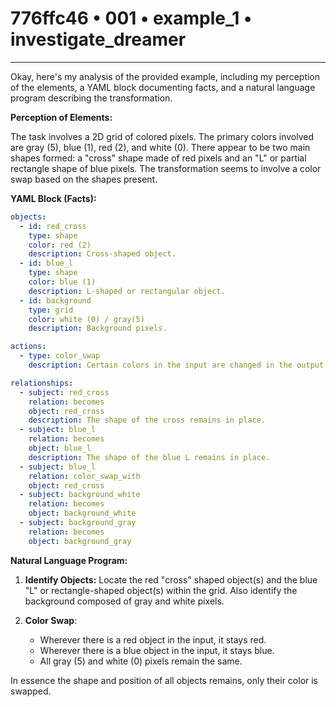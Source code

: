 # 776ffc46 • 001 • example_1 • investigate_dreamer

---
Okay, here's my analysis of the provided example, including my perception of the elements, a YAML block documenting facts, and a natural language program describing the transformation.

**Perception of Elements:**

The task involves a 2D grid of colored pixels. The primary colors involved are gray (5), blue (1), red (2), and white (0). There appear to be two main shapes formed: a "cross" shape made of red pixels and an "L" or partial rectangle shape of blue pixels. The transformation seems to involve a color swap based on the shapes present.

**YAML Block (Facts):**



```yaml
objects:
  - id: red_cross
    type: shape
    color: red (2)
    description: Cross-shaped object.
  - id: blue_l
    type: shape
    color: blue (1)
    description: L-shaped or rectangular object.
  - id: background
    type: grid
    color: white (0) / gray(5)
    description: Background pixels.

actions:
  - type: color_swap
    description: Certain colors in the input are changed in the output.

relationships:
  - subject: red_cross
    relation: becomes
    object: red_cross
    description: The shape of the cross remains in place.
  - subject: blue_l
    relation: becomes
    object: blue_l
    description: The shape of the blue L remains in place.
  - subject: blue_l
    relation: color_swap_with
    object: red_cross
  - subject: background_white
    relation: becomes
    object: background_white
  - subject: background_gray
    relation: becomes
    object: background_gray

```



**Natural Language Program:**

1.  **Identify Objects:** Locate the red "cross" shaped object(s) and the blue "L" or rectangle-shaped object(s) within the grid. Also identify the background composed of gray and white pixels.

2.  **Color Swap**:
    *   Wherever there is a red object in the input, it stays red.
    *   Wherever there is a blue object in the input, it stays blue.
    *   All gray (5) and white (0) pixels remain the same.

In essence the shape and position of all objects remains, only their color is swapped.

